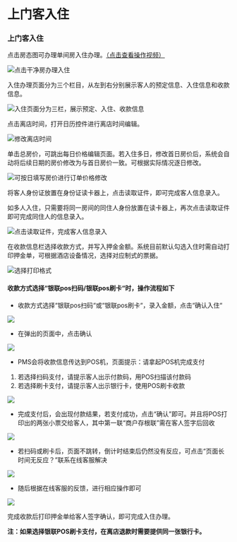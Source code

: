 # 上门客入住

### 上门客入住

点击房态图可办理单间房入住办理。[（点击查看操作视频）](http://crs-pms-vidio.oss-cn-beijing.aliyuncs.com/%E4%B8%8A%E9%97%A8%E5%AE%A2%E5%85%A5%E4%BD%8F.mp4)

![&#x70B9;&#x51FB;&#x5E72;&#x51C0;&#x623F;&#x529E;&#x7406;&#x5165;&#x4F4F;](../../.gitbook/assets/image%20%28674%29.png)

入住办理页面分为三个栏目，从左到右分别展示客人的预定信息、入住信息和收款信息。

![&#x5165;&#x4F4F;&#x9875;&#x9762;&#x5206;&#x4E3A;&#x4E09;&#x680F;&#xFF0C;&#x5C55;&#x793A;&#x9884;&#x5B9A;&#x3001;&#x5165;&#x4F4F;&#x3001;&#x6536;&#x6B3E;&#x4FE1;&#x606F;](../../.gitbook/assets/image%20%28672%29.png)

点击离店时间，打开日历控件进行离店时间编辑。

![&#x4FEE;&#x6539;&#x79BB;&#x5E97;&#x65F6;&#x95F4;](../../.gitbook/assets/image%20%2892%29.png)

单击总房价，可跳出每日价格编辑页面。若入住多日，修改首日房价后，系统会自动将后续日期的房价修改为与首日房价一致。可根据实际情况逐日修改。

![&#x53EF;&#x6309;&#x65E5;&#x586B;&#x5199;&#x623F;&#x4EF7;&#x8FDB;&#x884C;&#x8BA2;&#x5355;&#x4EF7;&#x683C;&#x4FEE;&#x6539;](../../.gitbook/assets/image%20%28688%29.png)

  
将客人身份证放置在身份证读卡器上，点击读取证件，即可完成客人信息录入。

如多人入住，只需要将同一房间的同住人身份放置在读卡器上，再次点击读取证件即可完成同住人的信息录入。

![&#x70B9;&#x51FB;&#x8BFB;&#x53D6;&#x8BC1;&#x4EF6;&#xFF0C;&#x5B8C;&#x6210;&#x5BA2;&#x4EBA;&#x4FE1;&#x606F;&#x5F55;&#x5165;](../../.gitbook/assets/image%20%28609%29.png)

在收款信息栏选择收款方式，并写入押金金额。系统目前默认勾选入住时需自动打印押金单，可根据酒店设备情况，选择对应制式的票据。

![&#x9009;&#x62E9;&#x6253;&#x5370;&#x683C;&#x5F0F;](../../.gitbook/assets/image%20%28129%29.png)

#### 收款方式选择“银联pos扫码/银联pos刷卡“时，操作流程如下

* 收款方式选择“银联pos扫码“或“银联pos刷卡“，录入金额，点击“确认入住“

![](../../.gitbook/assets/image%20%28197%29.png)

* 在弹出的页面中，点击确认

![](../../.gitbook/assets/image%20%28783%29.png)

* PMS会将收款信息传达到POS机，页面提示：请拿起POS机完成支付

1. 若选择扫码支付，请提示客人出示付款码，用POS扫描该付款码
2. 若选择刷卡支付，请提示客人出示银行卡，使用POS刷卡收款

![](../../.gitbook/assets/image%20%28127%29.png)

* 完成支付后，会出现付款结果，若支付成功，点击“确认”即可。并且将POS打印出的两张小票交给客人，其中第一联“商户存根联”需在客人签字后回收

![](../../.gitbook/assets/image%20%28779%29.png)

* 若扫码或刷卡后，页面不跳转，倒计时结束后仍然没有反应，可点击“页面长时间无反应？”联系在线客服解决

![](../../.gitbook/assets/image%20%28246%29.png)

* 随后根据在线客服的反馈，进行相应操作即可

![](../../.gitbook/assets/image%20%28104%29.png)

完成收款后打印押金单给客人签字确认，即可完成入住办理。

**注：如果选择银联POS刷卡支付，在离店退款时需要提供同一张银行卡。**

  


  


